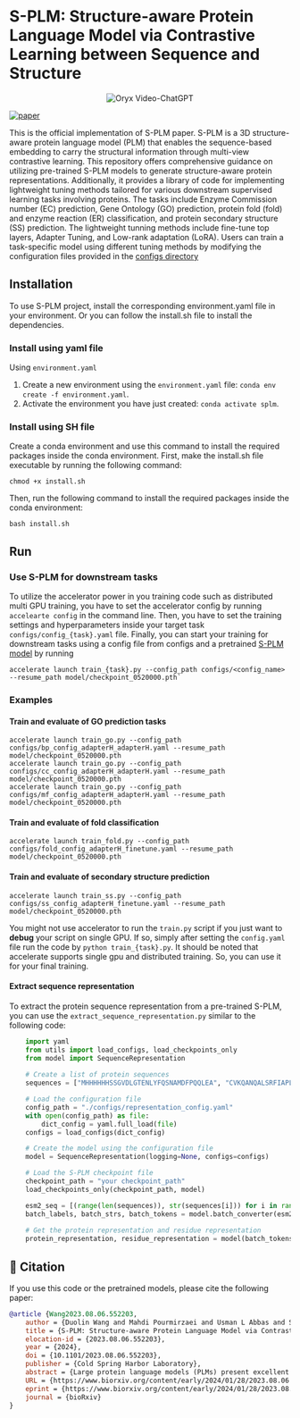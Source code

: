# S-PLM: Structure-aware Protein Language Model via Contrastive Learning between Sequence and Structure

<p align="center">
    <img src="https://i.imgur.com/waxVImv.png" alt="Oryx Video-ChatGPT">
</p>

[![paper](https://img.shields.io/badge/bioRxiv-Paper-<COLOR>.svg)](https://www.biorxiv.org/content/10.1101/2023.08.06.552203v2)

This is the official implementation of S-PLM paper. 
S-PLM is a 3D structure-aware protein language model (PLM) that enables the sequence-based embedding to carry the structural information through multi-view contrastive learning. 
This repository offers comprehensive guidance on utilizing pre-trained S-PLM models to generate structure-aware protein representations. Additionally, it provides a library of code for implementing lightweight tuning methods tailored for various downstream supervised learning tasks involving proteins.
The tasks include Enzyme Commission number (EC) prediction, Gene Ontology (GO) prediction, protein fold (fold) and enzyme reaction (ER) classification, and protein secondary structure (SS) prediction. The lightweight tunning methods include fine-tune top layers, Adapter Tuning, and Low-rank adaptation (LoRA). Users can train a task-specific model using different tuning methods by modifying the configuration files provided in the [configs directory](https://github.com/duolinwang/S-PLM/tree/main/configs)



## Installation
To use S-PLM project, install the corresponding environment.yaml file in your environment. Or you can follow the install.sh file to install the dependencies.

### Install using yaml file
Using `environment.yaml`
1. Create a new environment using the `environment.yaml` file: `conda env create -f environment.yaml`.
2. Activate the environment you have just created: `conda activate splm`.

### Install using SH file
Create a conda environment and use this command to install the required packages inside the conda environment.
First, make the install.sh file executable by running the following command:
```commandline
chmod +x install.sh
```
Then, run the following command to install the required packages inside the conda environment:
```commandline
bash install.sh
```

## Run
### Use S-PLM for downstream tasks
To utilize the accelerator power in you training code such as distributed multi GPU training, you have to set the accelerator config by running `accelearte config` in the command line.
Then, you have to set the training settings and hyperparameters inside your target task `configs/config_{task}.yaml` file.
Finally, you can start your training for downstream tasks using a config file from configs and a pretrained [S-PLM model](https://mailmissouri-my.sharepoint.com/:f:/g/personal/wangdu_umsystem_edu/Evk7BBT5LxRMpsHzKxmi0DEBrgv1mgBK0MRuRHJSqSoHZQ?e=Eozrwh) by running
```commandline
accelerate launch train_{task}.py --config_path configs/<config_name> --resume_path model/checkpoint_0520000.pth`
```

### Examples 
#### Train and evaluate of GO prediction tasks
```commandline
accelerate launch train_go.py --config_path configs/bp_config_adapterH_adapterH.yaml --resume_path model/checkpoint_0520000.pth
accelerate launch train_go.py --config_path configs/cc_config_adapterH_adapterH.yaml --resume_path model/checkpoint_0520000.pth
accelerate launch train_go.py --config_path configs/mf_config_adapterH_adapterH.yaml --resume_path model/checkpoint_0520000.pth
```
#### Train and evaluate of fold classification
```commandline
accelerate launch train_fold.py --config_path configs/fold_config_adapterH_finetune.yaml --resume_path model/checkpoint_0520000.pth
```
#### Train and evaluate of secondary structure prediction
```commandline
accelerate launch train_ss.py --config_path configs/ss_config_adapterH_finetune.yaml --resume_path model/checkpoint_0520000.pth
```


You might not use accelerator to run the `train.py` script if you just want to **debug** your script on single GPU. If so, simply after setting the `config.yaml` file
run the code by `python train_{task}.py`. It should be noted that accelerate supports single gpu and distributed training. So, you can use it for your 
final training.

#### Extract sequence representation
To extract the protein sequence representation from a pre-trained S-PLM, you can use the `extract_sequence_representation.py`
similar to the following code:

```python
    import yaml
    from utils import load_configs, load_checkpoints_only
    from model import SequenceRepresentation
    
    # Create a list of protein sequences
    sequences = ["MHHHHHHSSGVDLGTENLYFQSNAMDFPQQLEA", "CVKQANQALSRFIAPLPFQNTPVVE", "TMQYGALLGGKRLR"]

    # Load the configuration file
    config_path = "./configs/representation_config.yaml"
    with open(config_path) as file:
        dict_config = yaml.full_load(file)
    configs = load_configs(dict_config)

    # Create the model using the configuration file
    model = SequenceRepresentation(logging=None, configs=configs)

    # Load the S-PLM checkpoint file
    checkpoint_path = "your checkpoint_path"
    load_checkpoints_only(checkpoint_path, model)

    esm2_seq = [(range(len(sequences)), str(sequences[i])) for i in range(len(sequences))]
    batch_labels, batch_strs, batch_tokens = model.batch_converter(esm2_seq)
    
    # Get the protein representation and residue representation
    protein_representation, residue_representation = model(batch_tokens)
```

## 📜 Citation
If you use this code or the pretrained models, please cite the following paper:
```bibtex
@article {Wang2023.08.06.552203,
	author = {Duolin Wang and Mahdi Pourmirzaei and Usman L Abbas and Shuai Zeng and Negin Manshour and Farzaneh Esmaili and Biplab Poudel and Yuexu Jiang and Qing Shao and Jin Chen and Dong Xu},
	title = {S-PLM: Structure-aware Protein Language Model via Contrastive Learning between Sequence and Structure},
	elocation-id = {2023.08.06.552203},
	year = {2024},
	doi = {10.1101/2023.08.06.552203},
	publisher = {Cold Spring Harbor Laboratory},
	abstract = {Large protein language models (PLMs) present excellent potential to reshape protein research by encoding the amino acid sequences into mathematical and biological meaningful embeddings. However, the lack of crucial 3D structure information in most PLMs restricts the prediction capacity of PLMs in various applications, especially those heavily depending on 3D structures. To address this issue, we introduce S-PLM, a 3D structure-aware PLM utilizing multi-view contrastive learning to align the sequence and 3D structure of a protein in a coordinate space. S-PLM applies Swin-Transformer on AlphaFold-predicted protein structures to embed the structural information and fuses it into sequence-based embedding from ESM2. Additionally, we provide a library of lightweight tuning tools to adapt S-PLM for diverse protein property prediction tasks. Our results demonstrate S-PLM{\textquoteright}s superior performance over sequence-only PLMs, achieving competitiveness in protein function prediction compared to state-of-the-art methods employing both sequence and structure inputs.Competing Interest StatementThe authors have declared no competing interest.},
	URL = {https://www.biorxiv.org/content/early/2024/01/28/2023.08.06.552203},
	eprint = {https://www.biorxiv.org/content/early/2024/01/28/2023.08.06.552203.full.pdf},
	journal = {bioRxiv}
}
```
